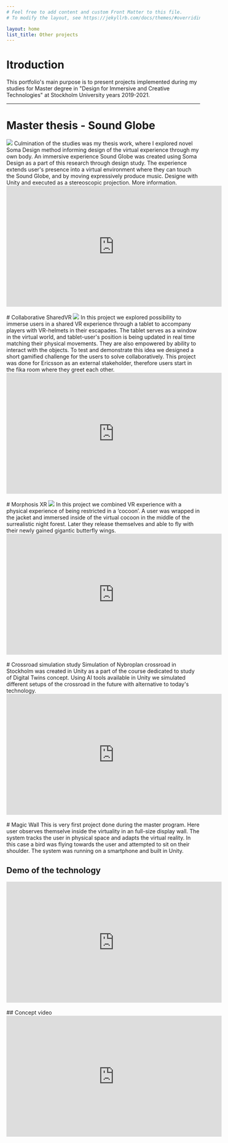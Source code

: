 ```yaml
---
# Feel free to add content and custom Front Matter to this file.
# To modify the layout, see https://jekyllrb.com/docs/themes/#overriding-theme-defaults

layout: home
list_title: Other projects
---
```


# Itroduction
This portfolio's main purpose is to present projects implemented during my studies for Master degree in "Design for Immersive and Creative Technologies" at Stockholm University years 2019-2021. 
<hr>

# Master thesis - Sound Globe
<img src="{{site.baseurl}}assets/images/design_inreaction.png" class="center"> 
Culmination of the studies was my thesis work, where I explored novel Soma Design method informing design of the virtual experience through my own body. An immersive experience Sound Globe was created using Soma Design as
a part of this research through design study. The experience extends user's
presence into a virtual environment where they can touch the Sound Globe,
and by moving expressively produce music. Designe with Unity and executed as a stereoscopic projection. More information.

<div class="videoWrapper"  style="--aspect-ratio: 3 / 4;">
	<iframe width="560" height="315" src="https://www.youtube.com/embed/z9IyTjTnHhk?controls=1&showinfo=0" title="YouTube video player" frameborder="0" allow="accelerometer; autoplay; clipboard-write; encrypted-media; gyroscope; picture-in-picture" allowfullscreen></iframe>
	</div>

<br>
# Collaborative SharedVR
<img src="{{site.baseurl}}assets/images/SharedVR.png"> 
In this project we explored possibility to immerse users in a shared VR experience through a tablet to accompany players with VR-helmets in their escapades. The tablet serves as a window in the virtual world, and tablet-user's position is being updated in real time matching their physical movements. They are also empowered by ability to interact with the objects. To test and demonstrate this idea we designed a short gamified challenge for the users to solve collaboratively. This project was done for Ericsson as an external stakeholder, therefore users start in the fika room where they greet each other.

<div class="videoWrapper"  style="--aspect-ratio: 3 / 4;">
	<iframe width="560" height="315" src="https://www.youtube.com/embed/CNSRHMxITec?controls=1&showinfo=0" title="YouTube video player" frameborder="0" allow="accelerometer; autoplay; clipboard-write; encrypted-media; gyroscope; picture-in-picture" allowfullscreen></iframe>
	</div>

<br>
# Morphosis XR
<img src="{{site.baseurl}}assets/images/morphosis.png">
In this project we combined VR experience with a physical experience of being restricted in a ‘cocoon’. A user was wrapped in the jacket and immersed inside of the virtual cocoon in the middle of the surrealistic night forest. Later they release themselves and able to fly with their newly gained gigantic butterfly wings. 

<div class="videoWrapper"  style="--aspect-ratio: 3 / 4;">
	<iframe width="560" height="315" src="https://www.youtube.com/embed/_zMW-Sz40UE?controls=1&showinfo=0" title="YouTube video player" frameborder="0" allow="accelerometer; autoplay; clipboard-write; encrypted-media; gyroscope; picture-in-picture" allowfullscreen></iframe>
	</div>

<br>
# Crossroad simulation study
Simulation of Nybroplan crossroad in Stockholm was created in Unity as a part of the course dedicated to study of Digital Twins concept. Using AI tools available in Unity we simulated different setups of the crossroad in the future with alternative to today's technology. 

<div class="videoWrapper"  style="--aspect-ratio: 3 / 4;">
	<iframe width="560" height="315" src="https://www.youtube.com/embed/U_aWX6WAUI0?controls=1&showinfo=0" title="YouTube video player" frameborder="0" allow="accelerometer; autoplay; clipboard-write; encrypted-media; gyroscope; picture-in-picture" allowfullscreen></iframe>
	</div>

<br>
# Magic Wall
This is very first project done during the master program. Here user observes themselve inside the virtuality in an full-size display wall. The system tracks the user in physical space and adapts the virtual reality. In this case a bird was flying towards the user and attempted to sit on their shoulder. The system was running on a smartphone and built in Unity.

## Demo of the technology
<div class="videoWrapper"  style="--aspect-ratio: 3 / 4;">
	<iframe width="560" height="315" src="https://www.youtube.com/embed/SOvYvhxCA-A?controls=1&showinfo=0" title="YouTube video player" frameborder="0" allow="accelerometer; autoplay; clipboard-write; encrypted-media; gyroscope; picture-in-picture" allowfullscreen></iframe>
	</div>

<br>
## Concept video
<div class="videoWrapper"  style="--aspect-ratio: 3 / 4;">
	<iframe width="560" height="315" src="https://www.youtube.com/embed/-oWVkl1sbDI?controls=1&showinfo=0" title="YouTube video player" frameborder="0" allow="accelerometer; autoplay; clipboard-write; encrypted-media; gyroscope; picture-in-picture" allowfullscreen></iframe>
	</div>